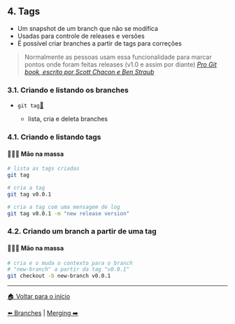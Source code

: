 ## 4. Tags

- Um snapshot de um branch que não se modifica
- Usadas para controle de releases e versões
- É possível criar branches a partir de tags para correções

> Normalmente as pessoas usam essa funcionalidade para marcar pontos onde foram feitas releases (v1.0 e assim por diante)
> [_Pro Git book, escrito por Scott Chacon e Ben Straub_](https://git-scm.com/book/pt-br/v2/Fundamentos-de-Git-Criando-Tags)

### 3.1. Criando e listando os branches

- `git tag`[🔗](https://git-scm.com/docs/git-tag/pt_BR)

  - lista, cria e deleta branches

### 4.1. Criando e listando tags

#### 👨🏽‍💻 Mão na massa

```bash
# lista as tags criadas
git tag

# cria a tag
git tag v0.0.1

# cria a tag com uma mensagem de log
git tag v0.0.1 -m "new release version"
```

### 4.2. Criando um branch a partir de uma tag

#### 👩🏼‍💻 Mão na massa

```bash
# cria e o muda o contexto para o branch
# "new-branch" a partir da tag "v0.0.1"
git checkout -b new-branch v0.0.1
```

---

[🏠 Voltar para o início](./../README.md)

[⬅️ Branches](./git-commands-03.md) | [Merging ➡️](./git-commands-05.md)
